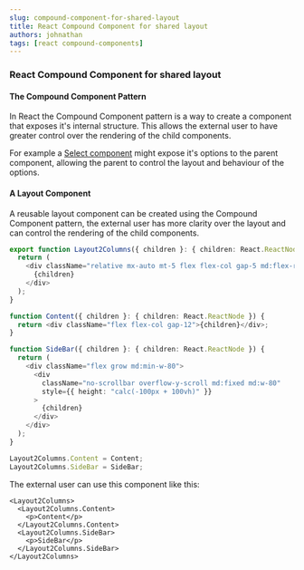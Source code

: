 ```yaml
---
slug: compound-component-for-shared-layout
title: React Compound Component for shared layout
authors: johnathan
tags: [react compound-components]
---
```


### React Compound Component for shared layout

#### The Compound Component Pattern

In React the Compound Component pattern is a way to create a component that exposes it's internal structure. This allows the external user to have greater control over the rendering of the child components.

For example a [Select component](https://www.smashingmagazine.com/2021/08/compound-components-react/) might expose it's options to the parent component, allowing the parent to control the layout and behaviour of the options.

#### A Layout Component

A reusable layout component can be created using the Compound Component pattern, the external user has more clarity over the layout and can control the rendering of the child components.

```ts
export function Layout2Columns({ children }: { children: React.ReactNode }) {
  return (
    <div className="relative mx-auto mt-5 flex flex-col gap-5 md:flex-row">
      {children}
    </div>
  );
}

function Content({ children }: { children: React.ReactNode }) {
  return <div className="flex flex-col gap-12">{children}</div>;
}

function SideBar({ children }: { children: React.ReactNode }) {
  return (
    <div className="flex grow md:min-w-80">
      <div
        className="no-scrollbar overflow-y-scroll md:fixed md:w-80"
        style={{ height: "calc(-100px + 100vh)" }}
      >
        {children}
      </div>
    </div>
  );
}

Layout2Columns.Content = Content;
Layout2Columns.SideBar = SideBar;
```

The external user can use this component like this:

```tsx
<Layout2Columns>
  <Layout2Columns.Content>
    <p>Content</p>
  </Layout2Columns.Content>
  <Layout2Columns.SideBar>
    <p>SideBar</p>
  </Layout2Columns.SideBar>
</Layout2Columns>
```
